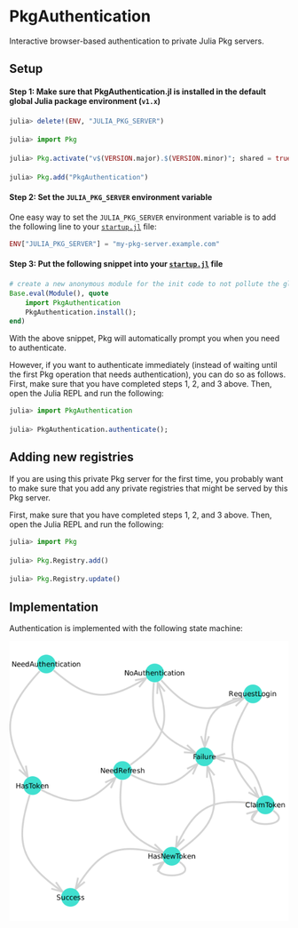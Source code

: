 # PkgAuthentication

Interactive browser-based authentication to private Julia Pkg servers.

## Setup

#### Step 1: Make sure that PkgAuthentication.jl is installed in the default global Julia package environment (`v1.x`)

```julia
julia> delete!(ENV, "JULIA_PKG_SERVER")

julia> import Pkg

julia> Pkg.activate("v$(VERSION.major).$(VERSION.minor)"; shared = true)

julia> Pkg.add("PkgAuthentication")
```

#### Step 2: Set the `JULIA_PKG_SERVER` environment variable

One easy way to set the `JULIA_PKG_SERVER` environment variable is to add the following
line to your [`startup.jl`](https://docs.julialang.org/en/v1/manual/getting-started/) file:

```julia
ENV["JULIA_PKG_SERVER"] = "my-pkg-server.example.com"
```

#### Step 3: Put the following snippet into your [`startup.jl`](https://docs.julialang.org/en/v1/manual/getting-started/) file

```julia
# create a new anonymous module for the init code to not pollute the global namespace
Base.eval(Module(), quote
    import PkgAuthentication
    PkgAuthentication.install();
end)
```

With the above snippet, Pkg will automatically prompt you when you need to authenticate.

However, if you want to authenticate immediately (instead of waiting until the first
Pkg operation that needs authentication), you can do so as follows. First, make
sure that you have completed steps 1, 2, and 3 above. Then, open the Julia REPL
and run the following:

```julia
julia> import PkgAuthentication

julia> PkgAuthentication.authenticate();
```

## Adding new registries

If you are using this private Pkg server for the first time, you probably want to
make sure that you add any private registries that might be served by this Pkg server.

First, make sure that you have completed steps 1, 2, and 3 above. Then, open the
Julia REPL and run the following:

```julia
julia> import Pkg

julia> Pkg.Registry.add()

julia> Pkg.Registry.update()
```

## Implementation

Authentication is implemented with the following state machine:

![State machine](assets/structure.png)

